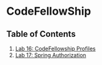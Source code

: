 # CodeFellowShip

## Table of Contents

1. [Lab 16: CodeFellowship Profiles](Readme/lab16.md)
2. [Lab 17: Spring Authorization](Readme/lab17.md)
